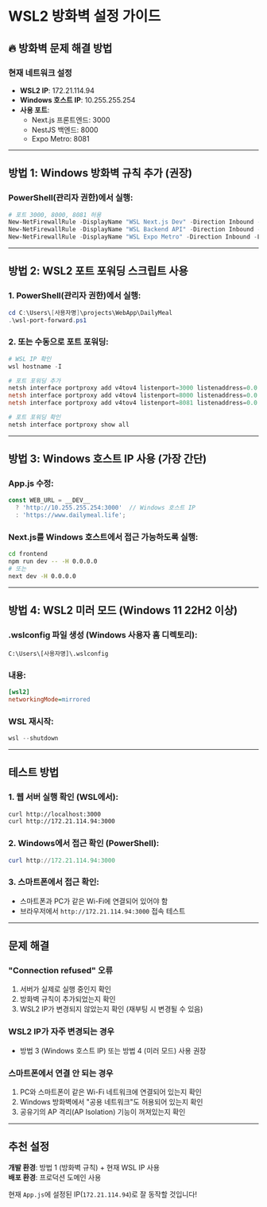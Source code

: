 # WSL2 방화벽 설정 가이드

## 🔥 방화벽 문제 해결 방법

### 현재 네트워크 설정
- **WSL2 IP**: 172.21.114.94
- **Windows 호스트 IP**: 10.255.255.254
- **사용 포트**:
  - Next.js 프론트엔드: 3000
  - NestJS 백엔드: 8000
  - Expo Metro: 8081

---

## 방법 1: Windows 방화벽 규칙 추가 (권장)

### PowerShell(관리자 권한)에서 실행:
```powershell
# 포트 3000, 8000, 8081 허용
New-NetFirewallRule -DisplayName "WSL Next.js Dev" -Direction Inbound -LocalPort 3000 -Protocol TCP -Action Allow
New-NetFirewallRule -DisplayName "WSL Backend API" -Direction Inbound -LocalPort 8000 -Protocol TCP -Action Allow
New-NetFirewallRule -DisplayName "WSL Expo Metro" -Direction Inbound -LocalPort 8081 -Protocol TCP -Action Allow
```

---

## 방법 2: WSL2 포트 포워딩 스크립트 사용

### 1. PowerShell(관리자 권한)에서 실행:
```powershell
cd C:\Users\[사용자명]\projects\WebApp\DailyMeal
.\wsl-port-forward.ps1
```

### 2. 또는 수동으로 포트 포워딩:
```powershell
# WSL IP 확인
wsl hostname -I

# 포트 포워딩 추가
netsh interface portproxy add v4tov4 listenport=3000 listenaddress=0.0.0.0 connectport=3000 connectaddress=172.21.114.94
netsh interface portproxy add v4tov4 listenport=8000 listenaddress=0.0.0.0 connectport=8000 connectaddress=172.21.114.94
netsh interface portproxy add v4tov4 listenport=8081 listenaddress=0.0.0.0 connectport=8081 connectaddress=172.21.114.94

# 포트 포워딩 확인
netsh interface portproxy show all
```

---

## 방법 3: Windows 호스트 IP 사용 (가장 간단)

### App.js 수정:
```javascript
const WEB_URL = __DEV__ 
  ? 'http://10.255.255.254:3000'  // Windows 호스트 IP
  : 'https://www.dailymeal.life';
```

### Next.js를 Windows 호스트에서 접근 가능하도록 실행:
```bash
cd frontend
npm run dev -- -H 0.0.0.0
# 또는
next dev -H 0.0.0.0
```

---

## 방법 4: WSL2 미러 모드 (Windows 11 22H2 이상)

### .wslconfig 파일 생성 (Windows 사용자 홈 디렉토리):
```
C:\Users\[사용자명]\.wslconfig
```

### 내용:
```ini
[wsl2]
networkingMode=mirrored
```

### WSL 재시작:
```powershell
wsl --shutdown
```

---

## 테스트 방법

### 1. 웹 서버 실행 확인 (WSL에서):
```bash
curl http://localhost:3000
curl http://172.21.114.94:3000
```

### 2. Windows에서 접근 확인 (PowerShell):
```powershell
curl http://172.21.114.94:3000
```

### 3. 스마트폰에서 접근 확인:
- 스마트폰과 PC가 같은 Wi-Fi에 연결되어 있어야 함
- 브라우저에서 `http://172.21.114.94:3000` 접속 테스트

---

## 문제 해결

### "Connection refused" 오류
1. 서버가 실제로 실행 중인지 확인
2. 방화벽 규칙이 추가되었는지 확인
3. WSL2 IP가 변경되지 않았는지 확인 (재부팅 시 변경될 수 있음)

### WSL2 IP가 자주 변경되는 경우
- 방법 3 (Windows 호스트 IP) 또는 방법 4 (미러 모드) 사용 권장

### 스마트폰에서 연결 안 되는 경우
1. PC와 스마트폰이 같은 Wi-Fi 네트워크에 연결되어 있는지 확인
2. Windows 방화벽에서 "공용 네트워크"도 허용되어 있는지 확인
3. 공유기의 AP 격리(AP Isolation) 기능이 꺼져있는지 확인

---

## 추천 설정

**개발 환경**: 방법 1 (방화벽 규칙) + 현재 WSL IP 사용  
**배포 환경**: 프로덕션 도메인 사용

현재 `App.js`에 설정된 IP(`172.21.114.94`)로 잘 동작할 것입니다!
